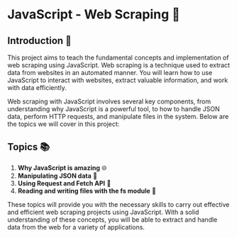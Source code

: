 # JavaScript - Web Scraping 📄

## Introduction 🌟

This project aims to teach the fundamental concepts and implementation of web scraping using JavaScript. Web scraping is a technique used to extract data from websites in an automated manner. You will learn how to use JavaScript to interact with websites, extract valuable information, and work with data efficiently.

Web scraping with JavaScript involves several key components, from understanding why JavaScript is a powerful tool, to how to handle JSON data, perform HTTP requests, and manipulate files in the system. Below are the topics we will cover in this project:

## Topics 📚

1. **Why JavaScript is amazing** 🌐
2. **Manipulating JSON data** 📝
3. **Using Request and Fetch API** 📡
4. **Reading and writing files with the fs module** 📂

These topics will provide you with the necessary skills to carry out effective and efficient web scraping projects using JavaScript. With a solid understanding of these concepts, you will be able to extract and handle data from the web for a variety of applications.
